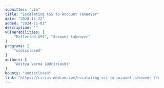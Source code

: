 ```yaml
---
submitter: "c2a"
title: "Escalating XSS to Account Takeover"
date: "2020-11-22"
added: "2024-11-03"
description: ""
vulnerabilities: [
    "Reflected XSS", "Account takeover"
]
programs: [
    "undisclosed"
]
authors: [
    "Aditya Verma (@0cirius0)"
]
bounty: "undisclosed"
link: "https://cirius.medium.com/escalating-xss-to-account-takeover-ffde08624937"
---
```




